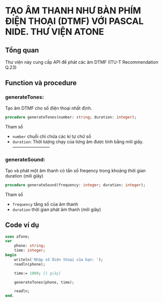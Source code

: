 # TẠO ÂM THANH NHƯ BÀN PHÍM ĐIỆN THOẠI (DTMF) VỚI PASCAL NIDE. THƯ VIỆN ATONE

## Tổng quan

Thư viện này cung cấp API để phát các âm DTMF (ITU-T Recommendation Q.23)

## Function và procedure

### generateTones:

Tạo âm DTMF cho số điện thoại nhất định.

```pascal
procedure generateTones(number: string; duration: integer);
```

Tham số

* ``number`` chuỗi chỉ chứa các kí tự chữ số
* ``duration``: Thời lượng chạy của từng âm được tính bằng mili giây.
————————–

### generateSound:
Tạo và phát một âm thanh có tần số  freqency trong khoảng thời gian duration (mili giây)

```pascal
procedure generateSound(frequency: integer; duration: integer);
```
Tham số

* ``frequency`` tầng số của âm thanh
* ``duration`` thời gian phát âm thanh (mili giây)

## Code ví dụ

```pascal
uses aTone;
var
    phone: string;
    time: integer;
begin
    writeln('Nhập số điện thoại của bạn: ');
    readln(phone);

    time:= 1000; {1 giây}

    generateTones(phone, time);

    readln;
end.
```